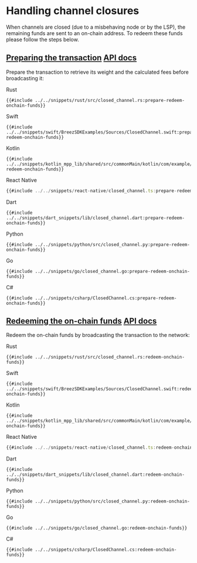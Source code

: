 # Handling channel closures

When channels are closed (due to a misbehaving node or by the LSP), the remaining funds are sent to an on-chain address. To redeem these funds please follow the steps below.

<h2 id="preparing-the-transaction">
    <a class="header" href="#preparing-the-transaction">Preparing the transaction</a>
    <a class="tag" target="_blank" href="https://breez.github.io/breez-sdk-greenlight/breez_sdk_core/struct.BreezServices.html#method.prepare_redeem_onchain_funds">API docs</a>
</h2>

Prepare the transaction to retrieve its weight and the calculated fees before broadcasting it:

<custom-tabs category="lang">
<div slot="title">Rust</div>
<section>

```rust,ignore
{{#include ../../snippets/rust/src/closed_channel.rs:prepare-redeem-onchain-funds}}
```
</section>

<div slot="title">Swift</div>
<section>

```swift,ignore
{{#include ../../snippets/swift/BreezSDKExamples/Sources/ClosedChannel.swift:prepare-redeem-onchain-funds}}
```
</section>

<div slot="title">Kotlin</div>
<section>

```kotlin,ignore
{{#include ../../snippets/kotlin_mpp_lib/shared/src/commonMain/kotlin/com/example/kotlinmpplib/ClosedChannel.kt:prepare-redeem-onchain-funds}}
```
</section>

<div slot="title">React Native</div>
<section>

```typescript
{{#include ../../snippets/react-native/closed_channel.ts:prepare-redeem-onchain-funds}}
```
</section>

<div slot="title">Dart</div>
<section>

```dart,ignore
{{#include ../../snippets/dart_snippets/lib/closed_channel.dart:prepare-redeem-onchain-funds}}
```
</section>

<div slot="title">Python</div>
<section>

```python,ignore
{{#include ../../snippets/python/src/closed_channel.py:prepare-redeem-onchain-funds}}
```
</section>

<div slot="title">Go</div>
<section>

```go,ignore
{{#include ../../snippets/go/closed_channel.go:prepare-redeem-onchain-funds}}
```
</section>

<div slot="title">C#</div>
<section>

```cs,ignore
{{#include ../../snippets/csharp/ClosedChannel.cs:prepare-redeem-onchain-funds}}
```
</section>
</custom-tabs>

<h2 id="redeeming-the-on-chain-funds">
    <a class="header" href="#redeeming-the-on-chain-funds">Redeeming the on-chain funds</a>
    <a class="tag" target="_blank" href="https://breez.github.io/breez-sdk-greenlight/breez_sdk_core/struct.BreezServices.html#method.redeem_onchain_funds">API docs</a>
</h2>

Redeem the on-chain funds by broadcasting the transaction to the network:
 
<custom-tabs category="lang">
<div slot="title">Rust</div>
<section>

```rust,ignore
{{#include ../../snippets/rust/src/closed_channel.rs:redeem-onchain-funds}}
```
</section>

<div slot="title">Swift</div>
<section>

```swift,ignore
{{#include ../../snippets/swift/BreezSDKExamples/Sources/ClosedChannel.swift:redeem-onchain-funds}}
```
</section>

<div slot="title">Kotlin</div>
<section>

```kotlin,ignore
{{#include ../../snippets/kotlin_mpp_lib/shared/src/commonMain/kotlin/com/example/kotlinmpplib/ClosedChannel.kt:redeem-onchain-funds}}
```
</section>

<div slot="title">React Native</div>
<section>

```typescript
{{#include ../../snippets/react-native/closed_channel.ts:redeem-onchain-funds}}
```
</section>

<div slot="title">Dart</div>
<section>

```dart,ignore
{{#include ../../snippets/dart_snippets/lib/closed_channel.dart:redeem-onchain-funds}}
```
</section>

<div slot="title">Python</div>
<section>

```python,ignore
{{#include ../../snippets/python/src/closed_channel.py:redeem-onchain-funds}}
```
</section>

<div slot="title">Go</div>
<section>

```go,ignore
{{#include ../../snippets/go/closed_channel.go:redeem-onchain-funds}}
```
</section>

<div slot="title">C#</div>
<section>

```cs,ignore
{{#include ../../snippets/csharp/ClosedChannel.cs:redeem-onchain-funds}}
```
</section>
</custom-tabs>
